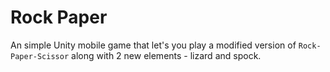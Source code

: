 # Rock Paper

An simple Unity mobile game that let's you play a modified version of `Rock-Paper-Scissor` along with 2 new elements - lizard and spock.

